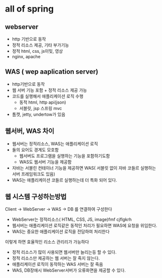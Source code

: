 # all of spring
## webserver
- http 기반으로 동작
- 정적 리소스 제공, 기타 부가기능
- 정적 html, css, js이밎, 영상
- nginx, apache

## WAS ( wep aaplication server)
- http기반으로 동작
- 웹 서버 기능 포함 + 정적 리소스 제공 가능
- 코드를 실행해서 애플리케이션 로직 수행
  - 동적 html, http api(json)
  - 서블릿, jsp  스프링 mvc
- 톰캣, jetty, undertow가 있음

## 웹서버, WAS 차이 
- 웹서버는 정적리소스, WAS는 애플리케이션 로직
- 둘의 요어도 경계도 모호함
  - 웹서버도 프로그램을 실행하는 기능을 포함하기도함
  - WAS도 웹서버 기능을 제공함
- 자바는 서블린 컨테이너 기능을 제공하면 WAS( 서블릿 없이 자바 코들르 실행하는 서버 프레임워크도 있음)
- WAS는 애플리케이션 코들르 실행하는데 더 특화 되어 있다.

## 웹 시스템 구성하는방법
Client -> WebServer -> WAS -> DB 를 연결하여 구성한다
- WebServer는 정적리소스( HTML, CSS, JS, image)fmf cjflgkrh
- 웹서버는 애플리케이션 로직같은 동적인 처리가 필요하면 WAS에 요청을 위임한다. 
- WAS는 중요한 애플리케이션 로직을 전담하여 처리한다

이렇게 하면 효율적인 리소스 관리리가 가능하다 
- 정적 리소스가 많이 사용되면 웹서버만 늘리는등 할 수 있다. 
- 정적 리소스만 제공하는 웹 서버는 잘 죽지 않는다. 
- 애플리케이션 로직이 동작하는 WAS 서버는 잘 죽음
- WAS, DB장애시 WebServer서버가 오류화면을 제공할 수 있다. 

